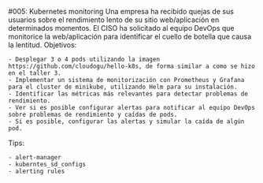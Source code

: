 #005: Kubernetes monitoring
Una empresa ha recibido quejas de sus usuarios sobre el rendimiento lento de su sitio web/aplicación en determinados momentos. El CISO ha solicitado al equipo DevOps que monitorice la web/aplicación para identificar el cuello de botella que causa la lentitud.
Objetivos:
```
- Desplegar 3 o 4 pods utilizando la imagen https://github.com/cloudogu/hello-k8s, de forma similar a como se hizo en el taller 3.
- Implementar un sistema de monitorización con Prometheus y Grafana para el cluster de minikube, utilizando Helm para su instalación.
- Identificar las métricas más relevantes para detectar problemas de rendimiento.
- Ver si es posible configurar alertas para notificar al equipo DevOps sobre problemas de rendimiento y caídas de pods.
- Si es posible, configurar las alertas y simular la caída de algún pod.
```
 
Tips:
```
- alert-manager
- kuberntes_sd_configs
- alerting rules
```
